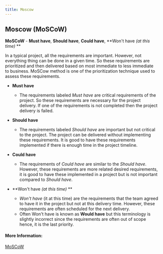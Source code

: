 ```yaml
---
title: Moscow
---
```

## Moscow (MoSCoW)

<!-- The article goes here, in GitHub-flavored Markdown. Feel free to add YouTube videos, images, and CodePen/JSBin embeds  -->
 **MoSCoW** - **Must have**, **Should have**, **Could have**, **Won't have *(at this time)* **

In a typical project, all the requirements are important. However, not everything thing can be done in a given time. So these requirements are prioritized and then delivered based on most immediate to less immediate to business. MoSCow method is one of the prioritization technique used to assess these requirements.

- **Must have**
  - The requirements labeled *Must have* are critical requirements of the project. So these requirements are necessary for the project delivery. If one of the requirements is not completed then the project delivery is failed.
  
- **Should have**
  - The requirements labeled *Should have* are important but not critical to the project. The project can be delivered without implementing these requirements. It is good to have these requirements implemented if there is enough time in the project timeline.
  
- **Could have**
  - The requirements of *Could have* are similar to the *Should have*. However, these requirements are more related desired requirements, it is good to have these implemented in a project but is not important compared to *Should have*.

- **Won't have *(at this time)* **
  - *Won't have* (it at this time) are the requirements that the team agreed to have it in the project but not at this delivery time. However, these requirements are often scheduled for the next delivery.
   - Often Won't have is known as **Would have** but this terminology is slightly incorrect since the requirements are often out of scope hence, it is the last priority.

#### More Information:
<!-- Please add any articles you think might be helpful to read before writing the article -->
<a href='https://www.google.com/search?q=agile+MoSCoW&ie=utf-8&oe=utf-8' target='_blank' rel='nofollow'>MoSCoW</a>
